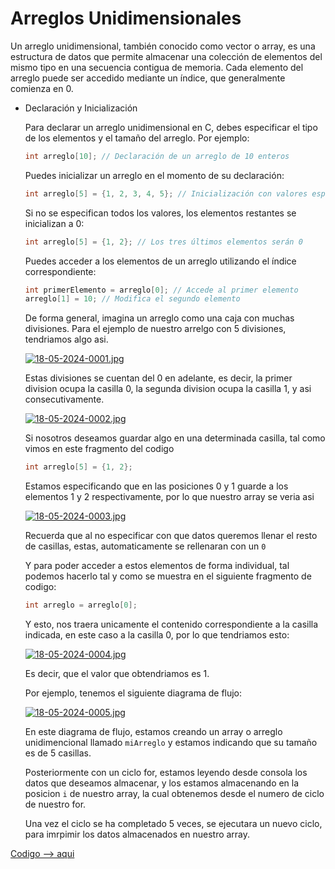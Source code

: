 # Arreglos Unidimensionales

Un arreglo unidimensional, también conocido como vector o array, es una estructura de datos que permite almacenar una colección de elementos del mismo tipo en una secuencia contigua de memoria. Cada elemento del arreglo puede ser accedido mediante un índice, que generalmente comienza en 0.

- Declaración y Inicialización
  
  Para declarar un arreglo unidimensional en C, debes especificar el tipo de los elementos y el tamaño del arreglo. Por ejemplo:

  ```c
  int arreglo[10]; // Declaración de un arreglo de 10 enteros
  ```

  Puedes inicializar un arreglo en el momento de su declaración:

  ```c
  int arreglo[5] = {1, 2, 3, 4, 5}; // Inicialización con valores específicos
  ```

  Si no se especifican todos los valores, los elementos restantes se inicializan a 0:

  ```c
  int arreglo[5] = {1, 2}; // Los tres últimos elementos serán 0
  ```

  Puedes acceder a los elementos de un arreglo utilizando el índice correspondiente:

  ```c
  int primerElemento = arreglo[0]; // Accede al primer elemento
  arreglo[1] = 10; // Modifica el segundo elemento
  ```

  <a id="creacionArray"></a>
  De forma general, imagina un arreglo como una caja con muchas divisiones. Para el ejemplo de nuestro arrelgo con 5 divisiones, tendriamos algo asi.

  [![18-05-2024-0001.jpg](https://i.postimg.cc/PqkG7TWT/18-05-2024-0001.jpg)](https://postimg.cc/rDgY06ZP)

  Estas divisiones se cuentan del 0 en adelante, es decir, la primer division ocupa la casilla 0, la segunda division ocupa la casilla 1, y asi consecutivamente.

  [![18-05-2024-0002.jpg](https://i.postimg.cc/SK70F3d8/18-05-2024-0002.jpg)](https://postimg.cc/7C6tSBpY)

  Si nosotros deseamos guardar algo en una determinada casilla, tal como vimos en este fragmento del codigo

  ```c
  int arreglo[5] = {1, 2};
  ```
  Estamos especificando que en las posiciones 0 y 1 guarde a los elementos 1 y 2 respectivamente, por lo que nuestro array se veria asi

  [![18-05-2024-0003.jpg](https://i.postimg.cc/C55981gH/18-05-2024-0003.jpg)](https://postimg.cc/V0y7Qz5d)

  Recuerda que al no especificar con que datos queremos llenar el resto de casillas, estas, automaticamente se rellenaran con un `0`

  Y para poder acceder a estos elementos de forma individual, tal podemos hacerlo tal y como se muestra en el siguiente fragmento de codigo:

  ```c
  int arreglo = arreglo[0];
  ```

  Y esto, nos traera unicamente el contenido correspondiente a la casilla indicada, en este caso a la casilla 0, por lo que tendriamos esto:

  [![18-05-2024-0004.jpg](https://i.postimg.cc/L5Ww3p4d/18-05-2024-0004.jpg)](https://postimg.cc/JHbpRSBK)

  Es decir, que el valor que obtendriamos es 1.

  Por ejemplo, tenemos el siguiente diagrama de flujo:

  [![18-05-2024-0005.jpg](https://i.postimg.cc/sgym78D4/18-05-2024-0005.jpg)](https://postimg.cc/jLgyrMfD)

  En este diagrama de flujo, estamos creando un array o arreglo unidimencional llamado `miArreglo` y estamos indicando que su tamaño es de 5 casillas.

  Posteriormente con un ciclo for, estamos leyendo desde consola los datos que deseamos almacenar, y los estamos almacenando en la posicion `i` de nuestro array, la cual obtenemos desde el numero de ciclo de nuestro for.

  Una vez el ciclo se ha completado 5 veces, se ejecutara un nuevo ciclo, para imrpimir los datos almacenados en nuestro array.

[Codigo --> aqui](arreglos.c)